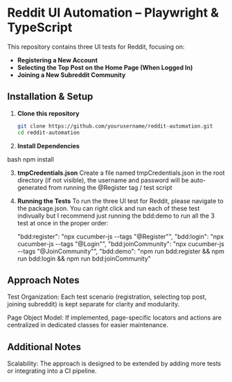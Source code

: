 # Reddit UI Automation – Playwright & TypeScript

This repository contains three UI tests for Reddit, focusing on:
- **Registering a New Account**
- **Selecting the Top Post on the Home Page (When Logged In)**
- **Joining a New Subreddit Community**

## Installation & Setup

1. **Clone this repository**
   ```bash
   git clone https://github.com/yourusername/reddit-automation.git
   cd reddit-automation

2. **Install Dependencies** 

bash
npm install

3. **tmpCredentials.json**
 Create a file named tmpCredentials.json in the root directory (if not visible), the username and password will be auto-generated from running the @Register tag / test script

4. **Running the Tests**
To run the three UI test for Reddit, please navigate to the package.json.
You can right click and run each of these test indivually but I recommend just running the bdd:demo to run all the 3 test at once in the proper order:

    "bdd:register": "npx cucumber-js --tags \"@Register\"",
    "bdd:login": "npx cucumber-js --tags \"@Login\"",
    "bdd:joinCommunity": "npx cucumber-js --tags \"@JoinCommunity\"",
    "bdd:demo": "npm run bdd:register && npm run bdd:login && npm run bdd:joinCommunity"


## Approach Notes
Test Organization:
Each test scenario (registration, selecting top post, joining subreddit) is kept separate for clarity and modularity.

Page Object Model:
If implemented, page-specific locators and actions are centralized in dedicated classes for easier maintenance.

## Additional Notes
Scalability:
The approach is designed to be extended by adding more tests or integrating into a CI pipeline.